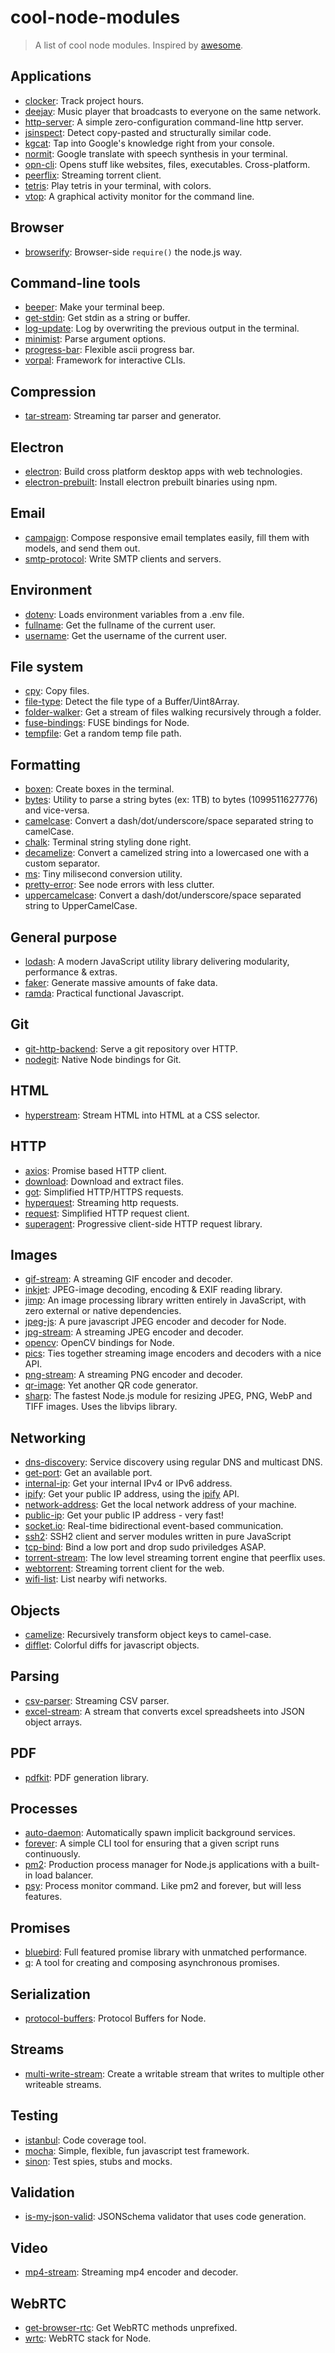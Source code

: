 # cool-node-modules
> A list of cool node modules. Inspired by [awesome](https://github.com/sindresorhus/awesome).

## Applications

- [clocker](https://github.com/substack/clocker): Track project hours.
- [deejay](https://github.com/mafintosh/deejay): Music player that broadcasts to everyone on the same network.
- [http-server](https://github.com/indexzero/http-server): A simple zero-configuration command-line http server.
- [jsinspect](https://github.com/danielstjules/jsinspect): Detect copy-pasted and structurally similar code.
- [kgcat](https://github.com/itszero/kgcat): Tap into Google's knowledge right from your console.
- [normit](https://github.com/pawurb/normit): Google translate with speech synthesis in your terminal.
- [opn-cli](https://github.com/sindresorhus/opn-cli): Opens stuff like websites, files, executables. Cross-platform.
- [peerflix](https://github.com/mafintosh/peerflix): Streaming torrent client.
- [tetris](https://github.com/mafintosh/tetris): Play tetris in your terminal, with colors.
- [vtop](https://github.com/MrRio/vtop): A graphical activity monitor for the command line.

## Browser

- [browserify](https://github.com/substack/node-browserify): Browser-side `require()` the node.js way.

## Command-line tools

- [beeper](https://github.com/sindresorhus/beeper): Make your terminal beep.
- [get-stdin](https://github.com/sindresorhus/get-stdin): Get stdin as a string or buffer.
- [log-update](https://github.com/sindresorhus/log-update): Log by overwriting the previous output in the terminal.
- [minimist](https://github.com/substack/minimist): Parse argument options.
- [progress-bar](https://github.com/tj/node-progress): Flexible ascii progress bar.
- [vorpal](https://github.com/dthree/vorpal): Framework for interactive CLIs.

## Compression

- [tar-stream](https://github.com/mafintosh/tar-stream): Streaming tar parser and generator.

## Electron

- [electron](https://github.com/atom/electron): Build cross platform desktop apps with web technologies.
- [electron-prebuilt](https://github.com/mafintosh/electron-prebuilt): Install electron prebuilt binaries using npm.

## Email

- [campaign](https://github.com/bevacqua/campaign): Compose responsive email templates easily, fill them with models, and send them out.
- [smtp-protocol](https://github.com/substack/node-smtp-protocol): Write SMTP clients and servers.

## Environment

- [dotenv](https://github.com/motdotla/dotenv): Loads environment variables from a .env file.
- [fullname](https://github.com/sindresorhus/fullname): Get the fullname of the current user.
- [username](https://github.com/sindresorhus/username): Get the username of the current user.

## File system

- [cpy](https://github.com/sindresorhus/cpy): Copy files.
- [file-type](https://github.com/sindresorhus/file-type): Detect the file type of a Buffer/Uint8Array.
- [folder-walker](https://github.com/karissa/folder-walker): Get a stream of files walking recursively through a folder.
- [fuse-bindings](https://github.com/mafintosh/fuse-bindings): FUSE bindings for Node.
- [tempfile](https://github.com/sindresorhus/tempfile): Get a random temp file path.

## Formatting

- [boxen](https://github.com/sindresorhus/boxen): Create boxes in the terminal.
- [bytes](https://github.com/visionmedia/bytes.js): Utility to parse a string bytes (ex: 1TB) to bytes (1099511627776) and vice-versa.
- [camelcase](https://github.com/sindresorhus/camelcase): Convert a dash/dot/underscore/space separated string to camelCase.
- [chalk](https://github.com/chalk/chalk): Terminal string styling done right.
- [decamelize](https://github.com/sindresorhus/decamelize): Convert a camelized string into a lowercased one with a custom separator.
- [ms](https://github.com/rauchg/ms.js): Tiny milisecond conversion utility.
- [pretty-error](https://github.com/AriaMinaei/pretty-error): See node errors with less clutter.
- [uppercamelcase](https://github.com/SamVerschueren/uppercamelcase): Convert a dash/dot/underscore/space separated string to UpperCamelCase.

## General purpose

- [lodash](https://github.com/lodash/lodash): A modern JavaScript utility library delivering modularity, performance & extras.
- [faker](https://github.com/Marak/Faker.js): Generate massive amounts of fake data.
- [ramda](https://github.com/ramda/ramda): Practical functional Javascript.

## Git

- [git-http-backend](https://github.com/substack/git-http-backend): Serve a git repository over HTTP.
- [nodegit](https://github.com/nodegit/nodegit): Native Node bindings for Git.

## HTML

- [hyperstream](https://github.com/substack/hyperstream): Stream HTML into HTML at a CSS selector.

## HTTP

- [axios](https://github.com/mzabriskie/axios): Promise based HTTP client.
- [download](https://github.com/kevva/download): Download and extract files.
- [got](https://github.com/sindresorhus/got): Simplified HTTP/HTTPS requests.
- [hyperquest](https://github.com/substack/hyperquest): Streaming http requests.
- [request](https://github.com/request/request): Simplified HTTP request client.
- [superagent](https://github.com/visionmedia/superagent): Progressive client-side HTTP request library.

## Images

- [gif-stream](https://github.com/devongovett/gif-stream): A streaming GIF encoder and decoder.
- [inkjet](https://github.com/gchudnov/inkjet): JPEG-image decoding, encoding & EXIF reading library.
- [jimp](https://github.com/oliver-moran/jimp): An image processing library written entirely in JavaScript, with zero external or native dependencies.
- [jpeg-js](https://github.com/eugeneware/jpeg-js): A pure javascript JPEG encoder and decoder for Node.
- [jpg-stream](https://github.com/devongovett/jpg-stream): A streaming JPEG encoder and decoder.
- [opencv](https://github.com/peterbraden/node-opencv): OpenCV bindings for Node.
- [pics](https://github.com/devongovett/pics): Ties together streaming image encoders and decoders with a nice API.
- [png-stream](https://github.com/devongovett/png-stream): A streaming PNG encoder and decoder.
- [qr-image](https://github.com/alexeyten/qr-image): Yet another QR code generator.
- [sharp](https://github.com/lovell/sharp): The fastest Node.js module for resizing JPEG, PNG, WebP and TIFF images. Uses the libvips library.

## Networking

- [dns-discovery](https://github.com/mafintosh/dns-discovery): Service discovery using regular DNS and multicast DNS.
- [get-port](https://github.com/sindresorhus/get-port): Get an available port.
- [internal-ip](https://github.com/sindresorhus/internal-ip): Get your internal IPv4 or IPv6 address.
- [ipify](https://github.com/sindresorhus/ipify): Get your public IP address, using the [ipify](https://www.ipify.org) API.
- [network-address](https://github.com/mafintosh/network-address): Get the local network address of your machine.
- [public-ip](https://github.com/sindresorhus/public-ip): Get your public IP address - very fast!
- [socket.io](https://github.com/socketio/socket.io): Real-time bidirectional event-based communication.
- [ssh2](https://github.com/mscdex/ssh2): SSH2 client and server modules written in pure JavaScript
- [tcp-bind](https://github.com/substack/tcp-bind): Bind a low port and drop sudo priviledges ASAP.
- [torrent-stream](https://github.com/mafintosh/torrent-stream): The low level streaming torrent engine that peerflix uses.
- [webtorrent](https://github.com/feross/webtorrent): Streaming torrent client for the web.
- [wifi-list](https://github.com/mafintosh/wifi-list): List nearby wifi networks.

## Objects

- [camelize](https://github.com/substack/camelize): Recursively transform object keys to camel-case.
- [difflet](https://github.com/substack/difflet): Colorful diffs for javascript objects.

## Parsing

- [csv-parser](https://github.com/mafintosh/csv-parser): Streaming CSV parser.
- [excel-stream](https://github.com/dominictarr/excel-stream): A stream that converts excel spreadsheets into JSON object arrays.

## PDF

- [pdfkit](https://github.com/devongovett/pdfkit): PDF generation library.

## Processes

- [auto-daemon](https://github.com/substack/auto-daemon): Automatically spawn implicit background services.
- [forever](https://github.com/foreverjs/forever): A simple CLI tool for ensuring that a given script runs continuously.
- [pm2](https://github.com/Unitech/pm2): Production process manager for Node.js applications with a built-in load balancer.
- [psy](https://github.com/substack/psy): Process monitor command. Like pm2 and forever, but will less features.

## Promises

- [bluebird](https://github.com/petkaantonov/bluebird): Full featured promise library with unmatched performance.
- [q](https://github.com/kriskowal/q): A tool for creating and composing asynchronous promises.

## Serialization

- [protocol-buffers](https://github.com/mafintosh/protocol-buffers): Protocol Buffers for Node.

## Streams

- [multi-write-stream](https://github.com/mafintosh/multi-write-stream): Create a writable stream that writes to multiple other writeable streams.

## Testing

- [istanbul](https://github.com/gotwarlost/istanbul): Code coverage tool.
- [mocha](https://github.com/mochajs/mocha): Simple, flexible, fun javascript test framework.
- [sinon](https://github.com/sinonjs/sinon): Test spies, stubs and mocks.

## Validation

- [is-my-json-valid](https://github.com/mafintosh/is-my-json-valid): JSONSchema validator that uses code generation.

## Video

- [mp4-stream](https://github.com/mafintosh/mp4-stream): Streaming mp4 encoder and decoder.

## WebRTC

- [get-browser-rtc](https://github.com/substack/get-browser-rtc): Get WebRTC methods unprefixed.
- [wrtc](https://github.com/js-platform/node-webrtc): WebRTC stack for Node.
